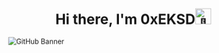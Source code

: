 # <center>Hi there, I'm 0xEKSD<img src="https://fonts.gstatic.com/s/e/notoemoji/latest/1f44b/512.gif" alt="👋" width="32" height="32"></center>

![GitHub Banner](https://via.placeholder.com/1000x300.png?text=Welcome+to+My+GitHub+Profile)

